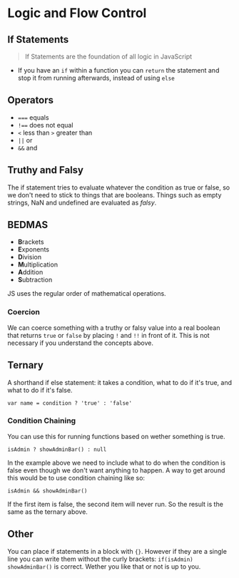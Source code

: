 # Logic and Flow Control

## If Statements
> If Statements are the foundation of all logic in JavaScript

- If you have an `if` within a function you can `return` the statement and stop it from running afterwards, instead of using `else`

## Operators

 - `===` equals
 - `!==` does not equal
 - `<` less than `>` greater than
 - `||` or
 - `&&` and

 ## Truthy and Falsy
The if statement tries to evaluate whatever the condition as true or false, so we don't need to stick to things that are booleans. Things such as empty strings, NaN and undefined are evaluated as *falsy*. 

## BEDMAS

- **B**rackets
- **E**xponents
- **D**ivision 
- **M**ultiplication 
- **A**ddition 
- **S**ubtraction

JS uses the regular order of mathematical operations. 

### Coercion
We can coerce something with a truthy or falsy value into a real boolean that returns `true` or `false` by placing `!` and `!!` in front of it. This is not necessary if you understand the concepts above.

## Ternary
A shorthand if else statement: it takes a condition, what to do if it's true, and what to do if it's false. 

`var name = condition ? 'true' : 'false'`

### Condition Chaining
You can use this for running functions based on wether something is true.

`isAdmin ? showAdminBar() : null`

In the example above we need to include what to do when the condition is false even though we don't want anything to happen. A way to get around this would be to use condition chaining like so:

`isAdmin && showAdminBar()`

If the first item is false, the second item will never run. So the result is the same as the ternary above.

## Other

You can place if statements in a block with `{}`. However if they are a single line you can write them without the curly brackets: `if(isAdmin) showAdminBar()` is correct. Wether you like that or not is up to you. 
